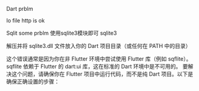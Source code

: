 Dart prblm


Io file http is ok

Sqlit some prblm
使用sqlite3模块即可
sqlite3

解压并将 sqlite3.dll 文件放入你的 Dart 项目目录（或任何在 PATH 中的目录）


这个错误通常是因为你在非 Flutter 环境中尝试使用 Flutter 库（例如 sqflite）。sqflite 依赖于 Flutter 的 dart:ui 库，这在标准的 Dart 环境中是不可用的。
要解决这个问题，请确保你在 Flutter 项目中运行代码，而不是纯 Dart 项目。以下是确保正确设置的步骤：

